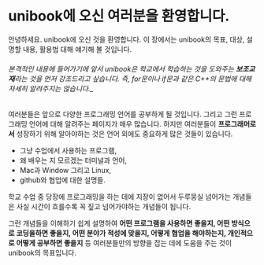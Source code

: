 # unibook에 오신 여러분을 환영합니다.
안녕하세요. unibook에 오신 것을 환영합니다.
이 장에서는 unibook의 목표, 대상, 설명할 내용, 활용법 대해 얘기해 볼 것입니다.

###### 본격적인 내용에 들어가기에 앞서 unibook은 학교에서 학습하는 것을 도와주는 ***보조교재***라는 것을 먼저 강조드리고 싶습니다. 즉, for문이나 if문과 같은 C++의 문법에 대해 자세히 알려주지는 않습니다._

여러분들은 앞으로 다양한 프로그래밍 언어를 공부하게 될 것입니다. 그리고 그런 프로그래밍 언어에 대해 알려주는 페이지가 매우 많습니다.
하지만 여러분들이 __프로그래머로서__ 성장하기 위해 알아야하는 것은 언어 외에도 중요하게 많은 것들이 있습니다.

- 그냥 수업에서 사용하는 프로그램,
- 왜 배우는 지 모르겠는 터미널과 언어,
- Mac과 Window 그리고 Linux,
- github와 협업에 대한 설명들.

학교 수업 중 당장에 프로그래밍을 하는 데에 지장이 없어서 두루뭉실 넘어가는 개념들은 사실 시간이 흐를수록 꼭 짚고 넘어가야하는 개념들이 됩니다.

그런 개념들을 이해하기 쉽게 설명하여 __어떤 프로그램을 사용하면 좋을지, 어떤 방식으로 코딩을하면 좋을지, 어떤 분야가 적성에 맞을지, 어떻게 협업을 해야하는지, 개인적으로 어떻게 공부하면 좋을지__ 등 여러분들만의 방향을 잡는 데에 도움을 주는 것이 unibook의 목표입니다.




